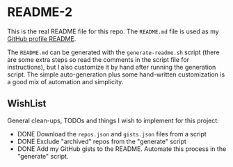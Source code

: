 # README-2

This is the real README file for this repo. The `README.md` file is used as my [GitHub profile README](https://docs.github.com/en/free-pro-team@latest/github/setting-up-and-managing-your-github-profile/managing-your-profile-readme).

The `README.md` can be generated with the `generate-readme.sh` script (there are some extra steps so read the comments
in the script file for instructions), but I also customize it by hand after running the generation script. The simple
auto-generation plus some hand-written customization is a good mix of automation and simplicity.  

## WishList

General clean-ups, TODOs and things I wish to implement for this project:

* DONE Download the `repos.json` and `gists.json` files from a script
* DONE Exclude "archived" repos from the "generate" script
* DONE Add my GitHub gists to the README. Automate this process in the "generate" script.
